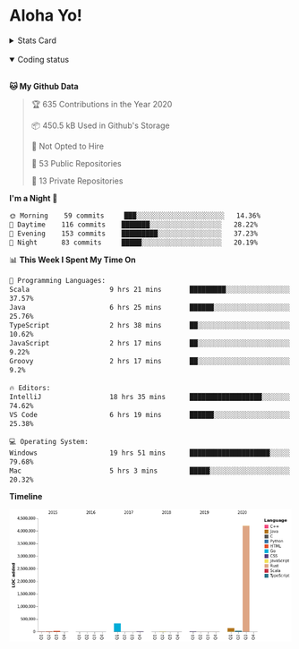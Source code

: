 # Aloha Yo!

<details>
<summary>Stats Card</summary>
 
[![Anurag's github stats](https://github-readme-stats.vercel.app/api?username=GarfieldZHU&show_icons=true&theme=tokyonight)](https://github.com/anuraghazra/github-readme-stats)
 
</details>

<br/>

<details open>

<summary>Coding status</summary>

<br/>

<!--START_SECTION:waka-->
**🐱 My Github Data** 

> 🏆 635 Contributions in the Year 2020
 > 
> 📦 450.5 kB Used in Github's Storage 
 > 
> 🚫 Not Opted to Hire
 > 
> 📜 53 Public Repositories
 > 
> 🔑 13 Private Repositories 

**I'm a Night 🦉** 

```text
🌞 Morning    59 commits     ███░░░░░░░░░░░░░░░░░░░░░░   14.36% 
🌆 Daytime    116 commits    ███████░░░░░░░░░░░░░░░░░░   28.22% 
🌃 Evening    153 commits    █████████░░░░░░░░░░░░░░░░   37.23% 
🌙 Night      83 commits     █████░░░░░░░░░░░░░░░░░░░░   20.19%

```


📊 **This Week I Spent My Time On** 

```text
💬 Programming Languages: 
Scala                    9 hrs 21 mins       █████████░░░░░░░░░░░░░░░░   37.57% 
Java                     6 hrs 25 mins       ██████░░░░░░░░░░░░░░░░░░░   25.76% 
TypeScript               2 hrs 38 mins       ██░░░░░░░░░░░░░░░░░░░░░░░   10.62% 
JavaScript               2 hrs 17 mins       ██░░░░░░░░░░░░░░░░░░░░░░░   9.22% 
Groovy                   2 hrs 17 mins       ██░░░░░░░░░░░░░░░░░░░░░░░   9.2%

🔥 Editors: 
IntelliJ                 18 hrs 35 mins      ██████████████████░░░░░░░   74.62% 
VS Code                  6 hrs 19 mins       ██████░░░░░░░░░░░░░░░░░░░   25.38%

💻 Operating System: 
Windows                  19 hrs 51 mins      ████████████████████░░░░░   79.68% 
Mac                      5 hrs 3 mins        █████░░░░░░░░░░░░░░░░░░░░   20.32%

```

**Timeline**

![Chart not found](https://github.com/GarfieldZHU/GarfieldZHU/blob/master/charts/bar_graph.png) 


<!--END_SECTION:waka-->

</details>
